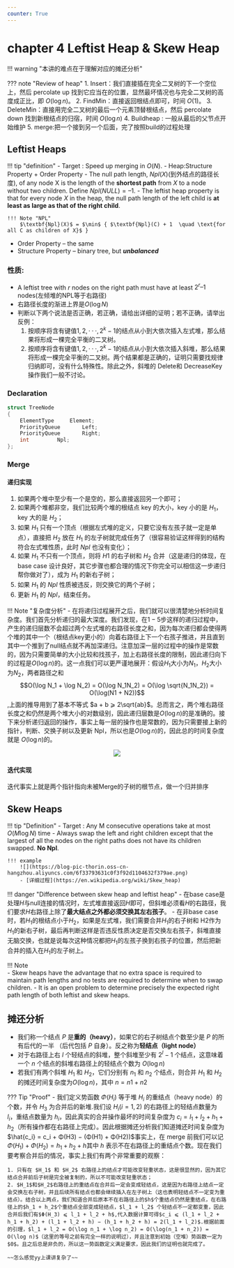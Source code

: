 ```yaml
---
counter: True  
---
```


# chapter 4 Leftist Heap & Skew Heap

!!! warning "本讲的难点在于理解对应的摊还分析"

??? note "Review of heap"
    1. Insert：我们直接插在完全二叉树的下一个空位上，然后 percolate up 找到它应当在的位置，显然最坏情况也与完全二叉树的高度成正比，即 $O(\log n)$。
    2. FindMin：直接返回根结点即可，时间 $O(1)$。
    3. DeleteMin：直接用完全二叉树的最后一个元素顶替根结点，然后 percolate down 找到新根结点的归宿，时间 $O(\log n)$
    4. Buildheap : 一般从最后的父节点开始维护
    5. merge:把一个接到另一个后面，完了按照build的过程处理

## Leftist Heaps

!!! tip "definition"
    - Target : Speed up merging in $O(N)$.
    - Heap:Structure Property + Order Property
    - The null path length, $Npl(X)$(到外结点的路径长度), of any node X is the length of the **shortest path** from $X$ to a node without two children.  Define $Npl(NULL) = –1$.
    - The leftist heap property is that for every node $X$ in the heap, the null path length of the left child is **at least as large as that of the right child**.
    
    !!! Note "NPL"
        $\textbf{Npl}(X)$ = $\min$ { $\textbf{Npl}(C) + 1  \quad \text{for all C as children of X}$ }

- Order Property – the same
- Structure Property – binary tree, but ***unbalanced***

### 性质: 

- A leftist tree with $r$ nodes on the right path must have at least $2^r – 1$ nodes(左倾堆的NPL等于右路径)
- 右路径长度的渐进上界是$O(\log N)$
- 判断以下两个说法是否正确，若正确，请给出详细的证明；若不正确，请举出反例：
    1. 按顺序将含有键值$1, 2, · · · , 2^k − 1$的结点从小到大依次插入左式堆，那么结果将形成一棵完全平衡的二叉树。
    2. 按顺序将含有键值$1, 2, · · · , 2^k − 1$的结点从小到大依次插入斜堆，那么结果将形成一棵完全平衡的二叉树。两个结果都是正确的，证明只需要找规律归纳即可，没有什么特殊性。除此之外，斜堆的 Delete和 DecreaseKey 操作我们一般不讨论。

### Declaration

```cpp
struct TreeNode 
{ 
    ElementType	    Element;
    PriorityQueue	    Left;
    PriorityQueue	    Right;
    int		    Npl;
};
```

### Merge

#### 递归实现

1. 如果两个堆中至少有一个是空的，那么直接返回另一个即可；
2. 如果两个堆都非空，我们比较两个堆的根结点 key 的大小，key 小的是 $H_1$，key 大的是 $H_2$；
3. 如果 $H_1$ 只有一个顶点（根据左式堆的定义，只要它没有左孩子就一定是单点），直接把 $H_2$ 放在 $H_1$ 的左子树就完成任务了（很容易验证这样得到的结构符合左式堆性质，此时 $Npl$ 也没有变化）；
4. 如果 $H_1$ 不只有一个顶点，则将 $H1$ 的右子树和 $H_2$ 合并（这是递归的体现，在 base case 设计良好，其它步骤也都合理的情况下你完全可以相信这一步递归帮你做对了），成为 $H_1$ 的新右子树；
5. 如果 $H_1$ 的 $Npl$ 性质被违反，则交换它的两个子树；
6. 更新 $H_1$ 的 $Npl$，结束任务。

!!! Note "复杂度分析"
    - 在将递归过程展开之后，我们就可以很清楚地分析时间复杂度。我们首先分析递归的最大深度。我们发现，在$1-5$步这样的递归过程中，产生的递归层数不会超过两个左式堆的右路径长度之和，因为每次递归都会使得两个堆的其中一个（根结点key更小的）向着右路径上下一个右孩子推进，并且直到其中一个推到了null结点就不再加深递归。注意加深一层的过程中的操作是常数的，因为只需要简单的大小比较和找孩子，加上右路径长度的限制，因此递归向下的过程是$O(\log n)$的。这一点我们可以更严谨地展开：假设$H_1$大小为$N_1$，$H_2$大小为$N_2$，两者路径之和$$O(\log N_1 + \log N_2) = O(\log N_1N_2) = O(\log \sqrt{N_1N_2}) = O(\log(N1 + N2))$$,上面的推导用到了基本不等式 $a + b ⩾ 2\sqrt{ab}$。总而言之，两个堆右路径长度之和仍然是两个堆大小的对数级别，因此递归层数是$O(\log n)$的是准确的。接下来分析递归返回的操作，事实上每一层的操作也是常数的，因为只需要接上新的指针，判断、交换子树以及更新 Npl，所以也是$O(\log n)$的，因此总的时间复杂度就是 $O(\log n)$的。

<div align=center> <img src="https://blog-pic-thorin.oss-cn-hangzhou.aliyuncs.com/1934a7080ab39a86199aeaadb821973.png" /> </div> 

#### 迭代实现

迭代事实上就是两个指针指向未被Merge的子树的根节点，做一个归并排序

## Skew Heaps

!!! tip "Definition"
    - Target : Any M consecutive operations take at most $O(M \log N)$ time
    - Always swap the left and right children except that the largest of all the nodes on the right paths does not have its children swapped.  **No Npl**.

    !!! example
        ![](https://blog-pic-thorin.oss-cn-hangzhou.aliyuncs.com/6f33793631c0f3f92d1104632f379ae.png)
        - [详细过程](https://en.wikipedia.org/wiki/Skew_heap)

!!! danger "Difference between skew heap and leftist heap"
    - 在base case是处理$H$与null连接的情况时，左式堆直接返回$H$即可，但斜堆必须看$H$的右路径，我们要求$H$右路径上除了**最大结点之外都必须交换其左右孩子**。
    - 在非base case时，若$H_1$的根结点小于$H_2$，如果是左式堆，我们需要合并$H_1$的右子树和 H2作为$H_1$的新右子树，最后再判断这样是否违反性质决定是否交换左右孩子，斜堆直接无脑交换，也就是说每次这种情况都把$H_1$的左孩子换到右孩子的位置，然后把新合并的插入在$H_1$的左子树上。

!!! Note    
    - Skew heaps have the advantage that no extra space is required to maintain path lengths and no tests are required to determine when to swap children.
    - It is an open problem to determine precisely the expected right path length of both leftist and skew heaps.

## 摊还分析

- 我们称一个结点 $P$ 是**重的（heavy）**，如果它的右子树结点个数至少是 $P$ 的所有后代的一半
（后代包括 $P$ 自身）。反之称为**轻结点（light node）**
- 对于右路径上右 $l$ 个轻结点的斜堆，整个斜堆至少有 $2^l − 1$ 个结点，这意味着一个 $n$ 个结点的斜堆右路径上的轻结点个数为 $O(\log n)$
- 若我们有两个斜堆 $H_1$ 和 $H_2$，它们分别有 $n_1$ 和 $n_2$ 个结点，则合并 $H_1$ 和 $H_2$ 的摊还时间复杂度为$O(\log n)$，其中 $n = n1 + n2$

??? Tip "Proof"
    - 我们定义势函数 $Φ(H_i)$ 等于堆 $H_i$ 的重结点（heavy node）的个数，并令 $H_3$ 为合并后的新堆.我们设 $H_i(i = 1, 2)$ 的右路径上的轻结点数量为 $l_i$，重结点数量为 $h_i$，因此真实的合并操作最坏的时间复杂度为 $c_i = l_1 + l_2 + h_1 + h_2$（所有操作都在右路径上完成）。因此根据摊还分析我们知道摊还时间复杂度为$\hat{c_i} = c_i + Φ(H3) − (Φ(H1) + Φ(H2))$事实上，在 merge 前我们可以记$Φ(H_1) + Φ(H_2) = h_1 + h_2 + h$其中 $h$ 表示不在右路径上的重结点个数。现在我们要考察合并后的情况，事实上我们有两个非常重要的观察：
 
    1. 只有在 $H_1$ 和 $H_2$ 右路径上的结点才可能改变轻重状态，这是很显然的，因为其它结点合并前后子树是完全被复制的，所以不可能改变轻重状态；
    2. $H_1$和$H_2$右路径上的重结点在合并后一定会变成轻结点，这是因为右路径上结点一定会交换左右子树，并且后续所有结点也都会继续插入在左子树上（这也表明轻结点不一定变为重结点）。结合以上两点，我们知道合并后原本不在右路径上的$h$个重结点仍然是重结点，在右路径上的$h_1 + h_2$个重结点全部变成轻结点，$l_1 + l_2$ 个轻结点不一定都变重，因此合并后我们有$Φ(H_3) ⩽ l_1 + l_2 + h$,代入数据计算可得$c_i ⩽ (l_1 + l_2 + h_1 + h_2) + (l_1 + l_2 + h) − (h_1 + h_2 + h) = 2(l_1 + l_2)$.根据前面的引理，$l_1 + l_2 = O(\log n_1 + \log n_2) = O(\log(n_1 + n_2)) = O(\log n)$（这里的等号之前有完全一样的说明过），并且注意到初始（空堆）势函数一定为 $0$。且之后总是非负的，所以这一势函数定义满足要求，因此我们的证明也就完成了。
    
    ~~怎么感觉yy上课讲复杂了~~